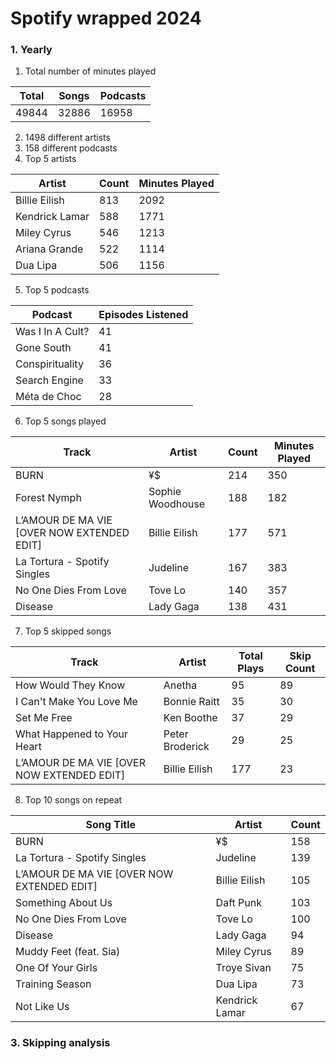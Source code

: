 # Spotify wrapped 2024

### 1. Yearly

1. Total number of minutes played

|Total|Songs|Podcasts|
|-----|-----|--------|
|49844|32886|	16958  |
		

2. 1498 different artists
3. 158 different podcasts
4. Top 5 artists

| Artist        |Count|Minutes Played|
|---------------|-----|--------------|
| Billie Eilish |813  |2092          |
| Kendrick Lamar|588  |1771          |
| Miley Cyrus   |546  |1213          |
| Ariana Grande |522  |1114          |
| Dua Lipa      |506  |1156          |

5. Top 5 podcasts

| Podcast         | Episodes Listened |
|-----------------|-------------------|
| Was I In A Cult?| 41                |
| Gone South      | 41                |
| Conspirituality | 36                |
| Search Engine   | 33                |
| Méta de Choc    | 28                |

6. Top 5 songs played

| Track                                     | Artist             | Count | Minutes Played |
|-------------------------------------------|--------------------|-------|----------------|
| BURN                                      | ¥$                 | 214   | 350            |
| Forest Nymph                              | Sophie Woodhouse   | 188   | 182            |
| L’AMOUR DE MA VIE [OVER NOW EXTENDED EDIT]| Billie Eilish      | 177   | 571            |
| La Tortura - Spotify Singles              | Judeline           | 167   | 383            |
| No One Dies From Love                     | Tove Lo            | 140   | 357            |
| Disease                                   | Lady Gaga          | 138   | 431            |

7. Top 5 skipped songs

| Track                                                    | Artist     | Total Plays | Skip Count |
|-----------------------------------------------------------------------|-------------------|-------------|------------|
| How Would They Know                                                    | Anetha            | 95          | 89         |
| I Can't Make You Love Me                                               | Bonnie Raitt      | 35          | 30         |
| Set Me Free                                                            | Ken Boothe        | 37          | 29         |
| What Happened to Your Heart | Peter Broderick           | 29          | 25         |
|L’AMOUR DE MA VIE [OVER NOW EXTENDED EDIT]| Billie Eilish| 177         | 23         |

8. Top 10 songs on repeat

| Song Title                                        | Artist              | Count      |
|---------------------------------------------------|---------------------|------------|
| BURN                                              | ¥$                  | 158        |
| La Tortura - Spotify Singles                      | Judeline            | 139        |
| L’AMOUR DE MA VIE [OVER NOW EXTENDED EDIT]        | Billie Eilish       | 105        |
| Something About Us                                | Daft Punk           | 103        |
| No One Dies From Love                             | Tove Lo             | 100        |
| Disease                                           | Lady Gaga           | 94         |
| Muddy Feet (feat. Sia)                            | Miley Cyrus         | 89         |
| One Of Your Girls                                 | Troye Sivan         | 75         |
| Training Season                                   | Dua Lipa            | 73         |
| Not Like Us                                       | Kendrick Lamar      | 67         |

### 3. Skipping analysis
